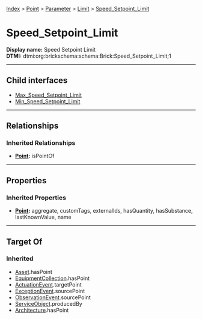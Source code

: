 [Index](../../../../index.md) > [Point](../../../Point.md) > [Parameter](../../Parameter.md) > [Limit](../Limit.md) > [Speed_Setpoint_Limit](#)
# Speed_Setpoint_Limit

**Display name:** Speed Setpoint Limit<br />
**DTMI:** dtmi:org:brickschema:schema:Brick:Speed_Setpoint_Limit;1

---

## Child interfaces
* [Max_Speed_Setpoint_Limit](Max_Speed_Setpoint_Limit.md)
* [Min_Speed_Setpoint_Limit](Min_Speed_Setpoint_Limit.md)

---

## Relationships

### Inherited Relationships
* **[Point](../../../Point.md):** isPointOf

---

## Properties

### Inherited Properties
* **[Point](../../../Point.md):** aggregate, customTags, externalIds, hasQuantity, hasSubstance, lastKnownValue, name

---

## Target Of
### Inherited
* [Asset](../../../../Asset/Asset.md).hasPoint
* [EquipmentCollection](../../../../Collection/EquipmentCollection.md).hasPoint
* [ActuationEvent](../../../../Event/PointEvent/ActuationEvent.md).targetPoint
* [ExceptionEvent](../../../../Event/PointEvent/ExceptionEvent.md).sourcePoint
* [ObservationEvent](../../../../Event/PointEvent/ObservationEvent.md).sourcePoint
* [ServiceObject](../../../../Information/ServiceObject/ServiceObject.md).producedBy
* [Architecture](../../../../Space/Architecture/Architecture.md).hasPoint
